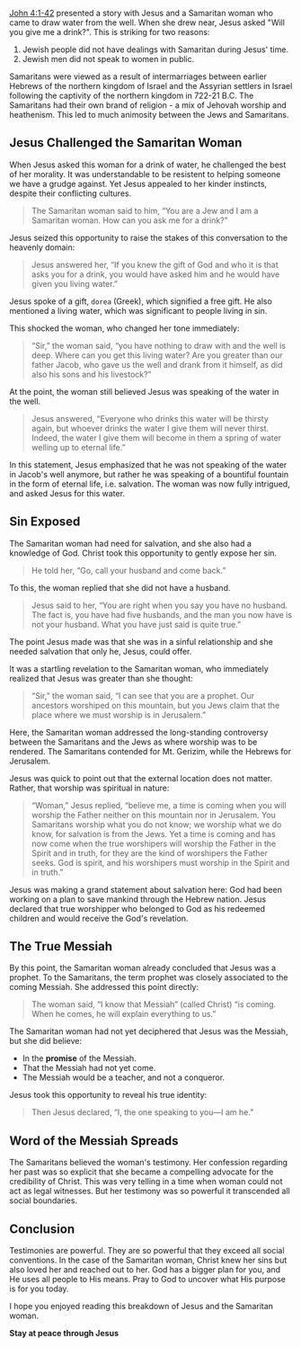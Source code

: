 [John 4:1-42](https://www.biblegateway.com/passage/?search=John+4%3A1-42&version=NIV) presented a story with Jesus and a Samaritan woman who came to draw water from the well. When she drew near, Jesus asked "Will you give me a drink?". This is striking for two reasons:

1. Jewish people did not have dealings with Samaritan during Jesus' time.
2. Jewish men did not speak to women in public.

Samaritans were viewed as a result of intermarriages between earlier Hebrews of the northern kingdom of Israel and the Assyrian settlers in Israel following the captivity of the northern kingdom in 722-21 B.C. The Samaritans had their own brand of religion - a mix of Jehovah worship and heathenism. This led to much animosity between the Jews and Samaritans. 

## Jesus Challenged the Samaritan Woman

When Jesus asked this woman for a drink of water, he challenged the best of her morality. It was understandable to be resistent to helping someone we have a grudge against. Yet Jesus appealed to her kinder instincts, despite their conflicting cultures. 

> The Samaritan woman said to him, “You are a Jew and I am a Samaritan woman. How can you ask me for a drink?” 

Jesus seized this opportunity to raise the stakes of this conversation to the heavenly domain:

> Jesus answered her, “If you knew the gift of God and who it is that asks you for a drink, you would have asked him and he would have given you living water.”

Jesus spoke of a gift, `dorea` (Greek), which signified a free gift. He also mentioned a living  water, which was significant to people living in sin.

This shocked the woman, who changed her tone immediately:

> “Sir,” the woman said, “you have nothing to draw with and the well is deep. Where can you get this living water? Are you greater than our father Jacob, who gave us the well and drank from it himself, as did also his sons and his livestock?”

At the point, the woman still believed Jesus was speaking of the water in the well.

> Jesus answered, “Everyone who drinks this water will be thirsty again, but whoever drinks the water I give them will never thirst. Indeed, the water I give them will become in them a spring of water welling up to eternal life.”

In this statement, Jesus emphasized that he was not speaking of the water in Jacob's well anymore, but rather he was speaking of a bountiful fountain in the form of eternal life, i.e. salvation. The woman was now fully intrigued, and asked Jesus for this water.

## Sin Exposed

The Samaritan woman had need for salvation, and she also had a knowledge of God. Christ took this opportunity to gently expose her sin.

> He told her, “Go, call your husband and come back.”

To this, the woman replied that she did not have a husband. 

> Jesus said to her, “You are right when you say you have no husband. The fact is, you have had five husbands, and the man you now have is not your husband. What you have just said is quite true.”

The point Jesus made was that she was in a sinful relationship and she needed salvation that only he, Jesus, could offer.  

It was a startling revelation to the Samaritan woman, who immediately realized that Jesus was greater than she thought:

> “Sir,” the woman said, “I can see that you are a prophet. Our ancestors worshiped on this mountain, but you Jews claim that the place where we must worship is in Jerusalem.”

Here, the Samaritan woman addressed the long-standing controversy between the Samaritans and the Jews as where worship was to be rendered. The Samaritans contended for Mt. Gerizim, while the Hebrews for Jerusalem. 

Jesus was quick to point out that the external location does not matter. Rather, that worship was spiritual in nature:

> “Woman,” Jesus replied, “believe me, a time is coming when you will worship the Father neither on this mountain nor in Jerusalem. You Samaritans worship what you do not know; we worship what we do know, for salvation is from the Jews. Yet a time is coming and has now come when the true worshipers will worship the Father in the Spirit and in truth, for they are the kind of worshipers the Father seeks. God is spirit, and his worshipers must worship in the Spirit and in truth.”

Jesus was making a grand statement about salvation here: God had been working on a plan to save mankind through the Hebrew nation. Jesus declared that true worshipper who belonged to God as his redeemed children and would receive the God's revelation.

## The True Messiah 

By this point, the Samaritan woman already concluded that Jesus was a prophet. To the Samaritans, the term prophet was closely associated to the coming Messiah. She addressed this point directly:

> The woman said, “I know that Messiah” (called Christ) “is coming. When he comes, he will explain everything to us.”

The Samaritan woman had not yet deciphered that Jesus was the Messiah, but she did believe:

- In the **promise** of the Messiah.
- That the Messiah had not yet come.
- The Messiah would be a teacher, and not a conqueror.

Jesus took this opportunity to reveal his true identity:

> Then Jesus declared, “I, the one speaking to you—I am he.”


## Word of the Messiah Spreads

The Samaritans believed the woman's testimony. Her confession regarding her past was so explicit that she became a compelling advocate for the credibility of Christ. This was very telling in a time when woman could not act as legal witnesses. But her testimony was so powerful it transcended all social boundaries. 

## Conclusion

Testimonies are powerful. They are so powerful that they exceed all social conventions. In the case of the Samaritan woman, Christ knew her sins but also loved her and reached out to her. God has a bigger plan for you, and He uses all people to His means. Pray to God to uncover what His purpose is for you today. 

I hope you enjoyed reading this breakdown of Jesus and the Samaritan woman.

**Stay at peace through Jesus**

